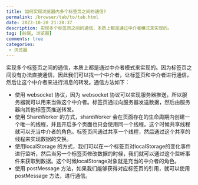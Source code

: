 ```yaml
---
title: 如何实现浏览器内多个标签页之间的通信?
permalink: /browser/tab/to/tab.html
date: 2023-10-20 21:20:37
description: 实现多个标签页之间的通信，本质上都是通过中介者模式来实现的。
tag: [前端, 浏览器]
comments: true
categories: 
 - 浏览器
---
```


实现多个标签页之间的通信，本质上都是通过中介者模式来实现的。因为标签页之间没有办法直接通信，因此我们可以找一个中介者，让标签页和中介者进行通信，然后让这个中介者来进行消息的转发。通信方法如下：

- 使用 websocket 协议，因为 websocket 协议可以实现服务器推送，所以服务器就可以用来当做这个中介者。标签页通过向服务器发送数据，然后由服务器向其他标签页推送转发。
- 使用 ShareWorker 的方式，shareWorker 会在页面存在的生命周期内创建一个唯一的线程，并且开启多个页面也只会使用同一个线程。这个时候共享线程就可以充当中介者的角色。标签页间通过共享一个线程，然后通过这个共享的线程来实现数据的交换。
- 使用localStorage 的方式，我们可以在一个标签页对localStorage的变化事件进行监听，然后当另一个标签页修改数据的时候，我们就可以通过这个监听事件来获取到数据。这个时候localStorage对象就是充当的中介者的角色。
- 使用 postMessage 方法，如果我们能够获得对应标签页的引用，就可以使用 postMessage 方法，进行通信。